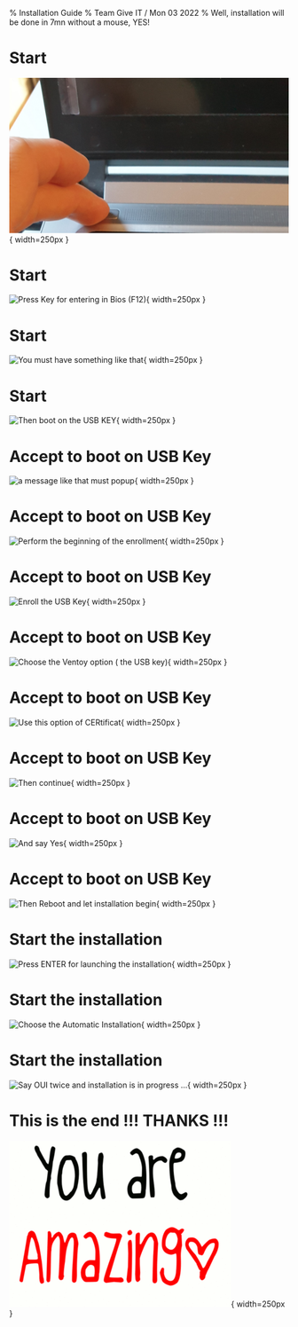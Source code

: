 % Installation Guide
% Team Give IT / Mon 03 2022
% Well, installation will be done in 7mn without a mouse, YES!
 
# Start
![Push the Start Button on top left](./images/20210908_184302.jpg "Push the Start Button on top left"){ width=250px }
 
# Start
![Press Key for entering in Bios (F12)](./images/20180209_113317-1024x768.jpg "Press Key for entering in Bios (F12)"){ width=250px }
 
# Start
![You must have something like that](./images/dell-bios-setup.jpg "You must have something like that"){ width=250px }
 
# Start
![Then boot on the USB KEY](./images/bootusbkey.jpg "Then boot on the USB KEY"){ width=250px }
 
# Accept to boot on USB Key
![a message like that must popup](./images/20220905_185259.jpg "a message like that must popup"){ width=250px }
 
# Accept to boot on USB Key
![Perform the beginning of the enrollment](./images/20220905_185307.jpg "Perform the beginning of the enrollment"){ width=250px }
 
# Accept to boot on USB Key
![Enroll the USB Key](./images/20220905_185316.jpg "Enroll the USB Key"){ width=250px }
 
# Accept to boot on USB Key
![Choose the Ventoy option ( the USB key)](./images/20220905_185324.jpg "Choose the Ventoy option ( the USB key)"){ width=250px }
 
# Accept to boot on USB Key
![Use this option of CERtificat](./images/20220905_185333.jpg "Use this option of CERtificat"){ width=250px }
 
# Accept to boot on USB Key
![Then continue](./images/20220905_185340.jpg "Then continue"){ width=250px }
 
# Accept to boot on USB Key
![And say Yes](./images/20220905_185347.jpg "And say Yes"){ width=250px }
 
# Accept to boot on USB Key
![Then Reboot and let installation begin](./images/20220905_185354.jpg "Then Reboot and let installation begin"){ width=250px }
 
# Start the installation
![Press ENTER for launching the installation](./images/20220905_185429.jpg "Press ENTER for launching the installation"){ width=250px }
 
# Start the installation
![Choose the Automatic Installation](./images/20220905_185440.jpg "Choose the Automatic Installation"){ width=250px }
 
# Start the installation
![Say OUI twice and installation is in progress ...](./images/workInProgress.jpg "Say OUI twice and installation is in progress ..."){ width=250px }
 
# This is the end !!! THANKS !!!
![](./images/amazing.gif ""){ width=250px }
 
